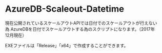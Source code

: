 # AzureDB-Scaleout-Datetime

現在公開されているスケールアウトAPIでは日付でのスケールアウトが行えない為
AzureDBを日付でスケールアウトする為のスクリプトになります。（2017年12月現在）

EXEファイルは「Release」「x64」で作成することができます。

